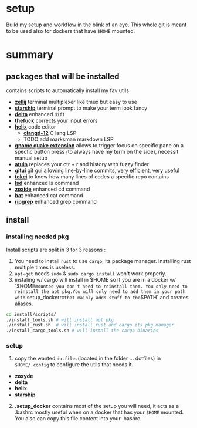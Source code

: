 # setup
Build my setup and workflow in the blink of an eye.
This whole git is meant to be used also for dockers that have `$HOME` mounted.

# summary
## packages that will be installed

contains scripts to automatically install my fav utils
 - **[zellij](https://github.com/zellij-org/zellij/)** terminal multiplexer like tmux but easy to use
 - **[starship](starship.rs/)** terminal prompt to make your term look fancy
 - **[delta](https://github.com/dandavison/delta/)** enhanced `diff`
 - **[thefuck](https://github.com/nvbn/thefuck)** corrects your input errors
 - **[helix](https://github.com/helix-editor/)** code editor
     - **[clangd-12](https://github.com/clangd/clangd)** C lang LSP
     - TODO add marksman markdown LSP
 - **[gnome quake extension](https://extensions.gnome.org/extension/1411/quake-mode/)** allows to trigger focus on specific pane on a specfic button press (to always have my term on the side), necessit manual setup
 - **[atuin](https://github.com/ellie/atuin)** replaces your ctr + r and history with fuzzy finder
 - **[gitui](https://github.com/extrawurst/gitui)** git gui allowing line-by-line commits, very efficient, very useful
 - **[tokei](https://github.com/XAMPPRocky/tokei)** to know how many lines of codes a specific repo contains
 - **[lsd](https://github.com/Peltoche/lsd)** enhanced ls command
 - **[zoxide](https://github.com/ajeetdsouza/zoxide)** enhanced cd command
 - **[bat](https://github.com/sharkdp/bat)** enhanced cat command
 - **[ripgrep](https://github.com/BurntSushi/ripgrep)** enhanced grep command

## install

### installing needed pkg
Install scripts are split in 3 for 3 reasons : 
1. You need to install `rust` to use `cargo`, its package manager. Installing rust multiple times is useless.
2. `apt-get` needs `sudo` & `sudo cargo install` won't work properly.
3. instaling w/ cargo will install in $HOME so if you are in a docker w/ `$HOME` mounted you don't need to reinstall them. You only need to reinstall the apt pkg.You will only need to add them in your path with `.setup_dockerrc` that mainly adds stuff to the `$PATH` and creates aliases.

```bash
cd install/scripts/
./install_tools.sh # will install apt pkg
./install_rust.sh  # will install rust and cargo its pkg manager
./install_cargo_tools.sh # will install the cargo binaries
```

### setup 
1. copy the wanted `dotfiles`(located in the folder  ... dotfiles) in `$HOME/.config` to configure the utils that needs it.
 - **zoxyde**
 - **delta**
 - **helix**
 - **starship**
 
2. **.setup_docker** contains most of the setup you will need, it acts as a .bashrc mostly useful when on a docker that has your `$HOME` mounted. You also can copy this file content into your .bashrc

